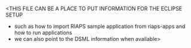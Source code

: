 <THIS FILE CAN BE A PLACE TO PUT INFORMATION FOR THE ECLIPSE SETUP
- such as how to import RIAPS sample application from riaps-apps and how to run applications
- we can also point to the DSML information when available>  
